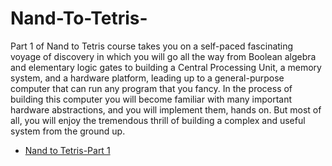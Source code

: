 # Nand-To-Tetris-
<p>
Part 1 of Nand to Tetris course takes you on a self-paced fascinating voyage of discovery in which you will go all the way from Boolean algebra and elementary logic gates to building a Central Processing Unit, a memory system, and a hardware platform, leading up to a general-purpose computer that can run any program that you fancy. In the process of building this computer you will become familiar with many important hardware abstractions, and you will implement them, hands on. But most of all, you will enjoy the tremendous thrill of building a complex and useful system from the ground up.
</p>

* [Nand to Tetris-Part 1](https://github.com/Jai4/Nand-To-Tetris-/tree/master/src/Part%201)
